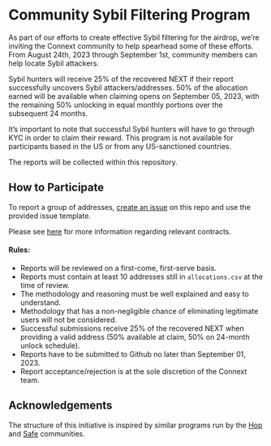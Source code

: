 # Community Sybil Filtering Program

As part of our efforts to create effective Sybil filtering for the airdrop, we’re inviting the Connext community to help spearhead some of these efforts. From August 24th, 2023 through September 1st, community members can help locate Sybil attackers.

Sybil hunters will receive 25% of the recovered NEXT if their report successfully uncovers Sybil attackers/addresses. 50% of the allocation earned will be available when claiming opens on September 05, 2023, with the remaining 50% unlocking in equal monthly portions over the subsequent 24 months.

It’s important to note that successful Sybil hunters will have to go through KYC in order to claim their reward. This program is not available for participants based in the US or from any US-sanctioned countries.

The reports will be collected within this repository.

## How to Participate

To report a group of addresses, [create an issue](https://github.com/connext/community-sybil-reports/issues/new/choose) on this repo and use the provided issue template.

Please see [here](./CONTRACTS.md) for more information regarding relevant contracts.

#### Rules:

- Reports will be reviewed on a first-come, first-serve basis.
- Reports must contain at least 10 addresses still in `allocations.csv` at the time of review.
- The methodology and reasoning must be well explained and easy to understand.
- Methodology that has a non-negligible chance of eliminating legitimate users will not be considered.
- Successful submissions receive 25% of the recovered NEXT when providing a valid address (50% available at claim, 50% on 24-month unlock schedule).
- Reports have to be submitted to Github no later than September 01, 2023.
- Report acceptance/rejection is at the sole discretion of the Connext team.

## Acknowledgements

The structure of this initiative is inspired by similar programs run by the [Hop](https://github.com/hop-protocol/hop-airdrop) and [Safe](https://github.com/safe-global/safe-user-allocation-reports) communities.
